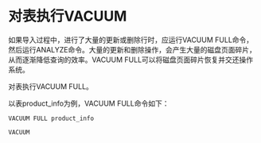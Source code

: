 # 对表执行VACUUM

如果导入过程中，进行了大量的更新或删除行时，应运行VACUUM FULL命令，然后运行ANALYZE命令。大量的更新和删除操作，会产生大量的磁盘页面碎片，从而逐渐降低查询的效率。VACUUM FULL可以将磁盘页面碎片恢复并交还操作系统。

对表执行VACUUM FULL。

以表product\_info为例，VACUUM FULL命令如下：

```
VACUUM FULL product_info
```

```
VACUUM
```


